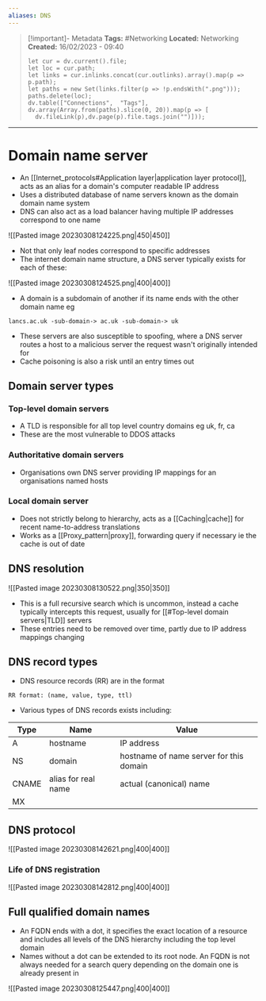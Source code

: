```yaml
---
aliases: DNS
---
```


> [!important]- Metadata
> **Tags:** #Networking 
> **Located:** Networking
> **Created:** 16/02/2023 - 09:40
> ```dataviewjs
>let cur = dv.current().file;
>let loc = cur.path;
>let links = cur.inlinks.concat(cur.outlinks).array().map(p => p.path);
>let paths = new Set(links.filter(p => !p.endsWith(".png")));
>paths.delete(loc);
>dv.table(["Connections",  "Tags"], dv.array(Array.from(paths).slice(0, 20)).map(p => [
>   dv.fileLink(p),dv.page(p).file.tags.join("")]));
> ```

___
# Domain name server
- An [[Internet_protocols#Application layer|application layer protocol]], acts as an alias for a domain's computer readable  IP address
- Uses a distributed database of name servers known as the domain domain name system
- DNS can also act as a load balancer having multiple IP addresses correspond to one name

![[Pasted image 20230308124225.png|450|450]]
- Not that only leaf nodes correspond to specific addresses 
- The internet domain name structure, a DNS server typically exists for each of these:

![[Pasted image 20230308124525.png|400|400]]

- A domain is a subdomain of another if its name ends with the other domain name eg 
```
lancs.ac.uk -sub-domain-> ac.uk -sub-domain-> uk 
```
- These servers are also susceptible to spoofing, where a DNS server routes a host to a malicious server the request wasn't originally intended for  
- Cache poisoning is also a risk until an entry times out
## Domain server types
### Top-level domain servers
- A TLD is responsible for all top level country domains eg uk, fr, ca
- These are the most vulnerable to DDOS attacks 
### Authoritative domain servers
- Organisations own DNS server providing IP mappings for an organisations named hosts 
### Local domain server
- Does not strictly belong to hierarchy, acts as a [[Caching|cache]] for recent name-to-address translations
- Works as a [[Proxy_pattern|proxy]], forwarding query if necessary ie the cache is out of date

## DNS resolution

![[Pasted image 20230308130522.png|350|350]]

- This is a full recursive search which is uncommon, instead a cache typically intercepts this request, usually for [[#Top-level domain servers|TLD]] servers
- These entries need to be removed over time, partly due to IP address mappings changing 


## DNS record types
- DNS resource records (RR) are in the format 
```
RR format: (name, value, type, ttl)
```
- Various types of DNS records exists including:

| Type  | Name                | Value                                   |
| ----- | ------------------- | --------------------------------------- |
| A     | hostname            | IP address                              |
| NS    | domain              | hostname of name server for this domain |
| CNAME | alias for real name | actual (canonical) name                 |
| MX      |                     |                                         |


## DNS protocol

![[Pasted image 20230308142621.png|400|400]]

### Life of DNS registration
![[Pasted image 20230308142812.png|400|400]]
## Full qualified domain names
- An FQDN ends with a dot, it specifies the exact location of a resource and includes all levels of the DNS hierarchy including the top level domain
- Names without a dot can be extended to its root node. An FQDN is not always needed for a search query depending on the domain one is already present in 

![[Pasted image 20230308125447.png|400|400]]

